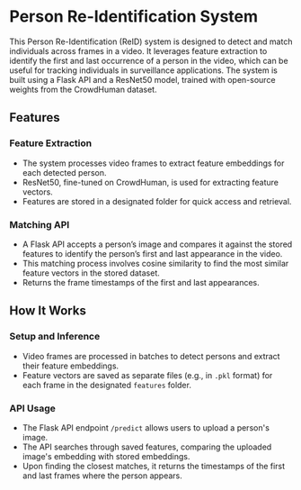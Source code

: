 # Person Re-Identification System

This Person Re-Identification (ReID) system is designed to detect and match individuals across frames in a video. It leverages feature extraction to identify the first and last occurrence of a person in the video, which can be useful for tracking individuals in surveillance applications. The system is built using a Flask API and a ResNet50 model, trained with open-source weights from the CrowdHuman dataset.

## Features

### Feature Extraction
- The system processes video frames to extract feature embeddings for each detected person.
- ResNet50, fine-tuned on CrowdHuman, is used for extracting feature vectors.
- Features are stored in a designated folder for quick access and retrieval.

### Matching API
- A Flask API accepts a person’s image and compares it against the stored features to identify the person’s first and last appearance in the video.
- This matching process involves cosine similarity to find the most similar feature vectors in the stored dataset.
- Returns the frame timestamps of the first and last appearances.

## How It Works

### Setup and Inference
- Video frames are processed in batches to detect persons and extract their feature embeddings.
- Feature vectors are saved as separate files (e.g., in `.pkl` format) for each frame in the designated `features` folder.

### API Usage
- The Flask API endpoint `/predict` allows users to upload a person's image.
- The API searches through saved features, comparing the uploaded image's embedding with stored embeddings.
- Upon finding the closest matches, it returns the timestamps of the first and last frames where the person appears.

